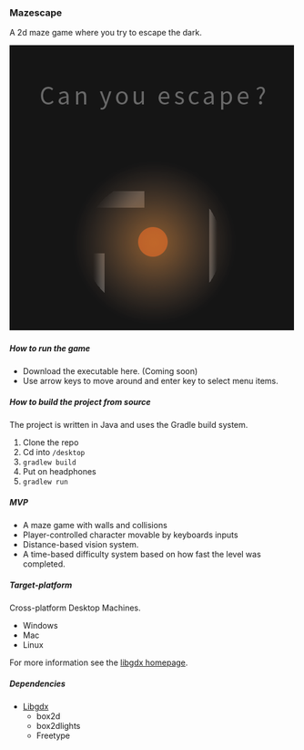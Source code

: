 ### Mazescape

A 2d maze game where you try to escape the dark.

![Teaser image](teaser.png)

##### How to run the game

* Download the executable here. (Coming soon)
* Use arrow keys to move around and enter key to select menu items.

##### How to build the project from source

The project is written in Java and uses the Gradle build system.

1. Clone the repo
2. Cd into ``/desktop``
3. ``gradlew build``
4. Put on headphones
5. ``gradlew run``

##### MVP

* A maze game with walls and collisions
* Player-controlled character movable by keyboards inputs
* Distance-based vision system.
* A time-based difficulty system based on how fast the level was completed.

##### Target-platform

Cross-platform Desktop Machines.

* Windows
* Mac
* Linux

For more information see the [libgdx homepage](https://libgdx.badlogicgames.com/features.html).

##### Dependencies

* [Libgdx](https://libgdx.badlogicgames.com/index.html)
    * box2d
    * box2dlights
    * Freetype
